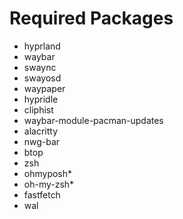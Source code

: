 # Required Packages

- hyprland
- waybar
- swaync
- swayosd
- waypaper
- hypridle
- cliphist
- waybar-module-pacman-updates
- alacritty
- nwg-bar
- btop
- zsh
- ohmyposh*
- oh-my-zsh*
- fastfetch
- wal
